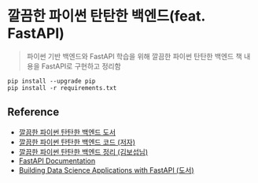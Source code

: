 # 깔끔한 파이썬 탄탄한 백엔드(feat. FastAPI)

> 파이썬 기반 백엔드와 FastAPI 학습을 위해 깔끔한 파이썬 탄탄한 백엔드 책 내용을 FastAPI로 구현하고 정리함 

```shell
pip install --upgrade pip
pip install -r requirements.txt
```


## Reference

- [깔끔한 파이썬 탄탄한 백엔드 도서](https://product.kyobobook.co.kr/detail/S000001890858)
- [깔끔한 파이썬 탄탄한 백엔드 코드 (저자)](https://github.com/bjpublic/backpython)
- [깔끔한 파이썬 탄탄한 백엔드 정리 (김보섭님)](https://github.com/seopbo/flask101)
- [FastAPI Documentation](https://fastapi.tiangolo.com/)
- [Building Data Science Applications with FastAPI (도서)](https://books.google.co.kr/books?id=R3c_EAAAQBAJ&printsec=frontcover&dq=building+data+science+applications+with+fastapi&hl=en&sa=X&redir_esc=y#v=onepage&q=building%20data%20science%20applications%20with%20fastapi&f=false)